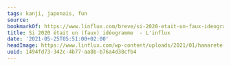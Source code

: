 ```yaml
---
tags: kanji, japonais, fun
source:
bookmarkOf: https://www.linflux.com/breve/si-2020-etait-un-faux-ideogramme/#
title: Si 2020 était un (faux) idéogramme  - L'influx
date: '2021-05-25T05:51:00+02:00'
headImage: https://www.linflux.com/wp-content/uploads/2021/01/hanarete-suwaru.jpg
uuid: 1494fd73-342c-4b77-aa8b-b76a4d38cfb4
---
```


